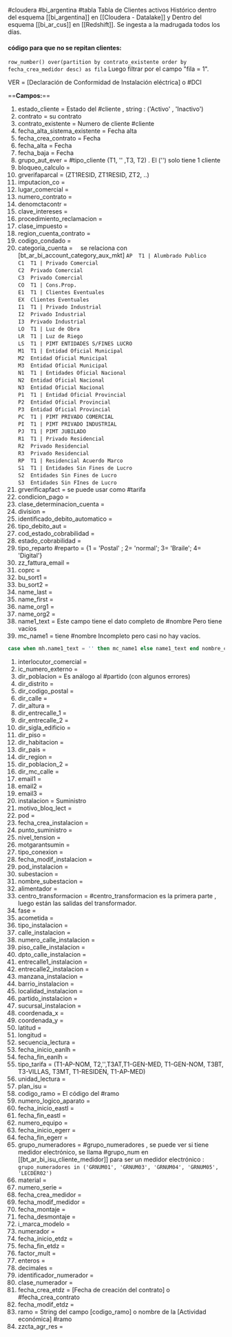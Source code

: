 #cloudera #bi_argentina #tabla
Tabla de Clientes activos Histórico dentro del esquema [[bi_argentina]] en [[Cloudera - Datalake]]
 y Dentro del esquema [[bi_ar_cus]] en [[Redshift]].
Se ingesta a la madrugada todos los días.
#### código para que no se repitan clientes:
` row_number() over(partition by contrato_existente order by fecha_crea_medidor desc) as fila `
Luego filtrar por el campo "fila = 1".

VER = [Declaración de Conformidad de Instalación eléctrica] o #DCI

==**Campos:**==
1. estado_cliente = Estado del #cliente , string : ('Activo' , 'Inactivo')
2. contrato = su contrato
3. contrato_existente = Numero de cliente #cliente
4. fecha_alta_sistema_existente = Fecha alta
5. fecha_crea_contrato = Fecha
6. fecha_alta = Fecha
7. fecha_baja = Fecha
8. grupo_aut_ever = #tipo_cliente (T1, '' ,T3, T2) . El ('') solo tiene 1 cliente 
9. bloqueo_calculo = 
10. grverifaparcal = (ZT1RESID, ZT1RESID, ZT2, ..)
11. imputacion_co = 
12. lugar_comercial = 
13. numero_contrato = 
14. denomctacontr = 
15. clave_intereses = 
16. procedimiento_reclamacion = 
17. clase_impuesto = 
18. region_cuenta_contrato = 
19. codigo_condado = 
20. categoria_cuenta =  se relaciona con [bt_ar_bi_account_category_aux_mkt]
    `AP  T1 | Alumbrado Publico`  
	`C1  T1 | Privado Comercial`  
	`C2  Privado Comercial`  
	`C3  Privado Comercial`  
	`CO  T1 | Cons.Prop.`  
	`E1  T1 | Clientes Eventuales`  
	`EX  Clientes Eventuales`  
	`I1  T1 | Privado Industrial`  
	`I2  Privado Industrial`  
	`I3  Privado Industrial`  
	`LO  T1 | Luz de Obra`  
	`LR  T1 | Luz de Riego`  
	`LS  T1 | PIMT ENTIDADES S/FINES LUCRO`  
	`M1  T1 | Entidad Oficial Municipal`  
	`M2  Entidad Oficial Municipal`  
	`M3  Entidad Oficial Municipal`  
	`N1  T1 | Entidades Oficial Nacional`  
	`N2  Entidad Oficial Nacional`  
	`N3  Entidad Oficial Nacional`  
	`P1  T1 | Entidad Oficial Provincial`  
	`P2  Entidad Oficial Provincial`  
	`P3  Entidad Oficial Provincial`  
	`PC  T1 | PIMT PRIVADO COMERCIAL`  
	`PI  T1 | PIMT PRIVADO INDUSTRIAL`  
	`PJ  T1 | PIMT JUBILADO`  
	`R1  T1 | Privado Residencial`  
	`R2  Privado Residencial`  
	`R3  Privado Residencial`  
	`RP  T1 | Residencial Acuerdo Marco`  
	`S1  T1 | Entidades Sin Fines de Lucro`  
	`S2  Entidades Sin Fines de Lucro`  
	`S3  Entidades Sin FInes de Lucro`
1. grverificapfact =  se puede usar como #tarifa
2. condicion_pago = 
3. clase_determinacion_cuenta = 
4. division = 
5. identificado_debito_automatico = 
6. tipo_debito_aut = 
7. cod_estado_cobrabilidad = 
8. estado_cobrabilidad = 
9. tipo_reparto  #reparto  = {1 = 'Postal' ; 2= 'normal'; 3= 'Braile'; 4= 'Digital'} 
10. zz_fattura_email = 
11. coprc = 
12. bu_sort1 = 
13. bu_sort2 = 
14. name_last = 
15. name_first = 
16. name_org1 =  
17. name_org2 = 
18. name1_text = Este campo tiene el dato completo de #nombre Pero tiene vacíos
19. mc_name1 = tiene #nombre Incompleto pero casi no hay vacíos.
``` SQL	
case when mh.name1_text = '' then mc_name1 else name1_text end nombre_cliente
```
1. interlocutor_comercial = 
2. ic_numero_externo = 
3. dir_poblacion = Es análogo al #partido (con algunos errores) 
4. dir_distrito = 
5. dir_codigo_postal = 
6. dir_calle = 
7. dir_altura = 
8. dir_entrecalle_1 = 
9. dir_entrecalle_2 = 
10. dir_sigla_edificio = 
11. dir_piso = 
12. dir_habitacion = 
13. dir_pais = 
14. dir_region = 
15. dir_poblacion_2 = 
16. dir_mc_calle = 
17. email1 = 
18. email2 = 
19. email3 = 
20. instalacion = Suministro
21. motivo_bloq_lect = 
22. pod = 
23. fecha_crea_instalacion = 
24. punto_suministro = 
25. nivel_tension = 
26. motgarantsumin = 
27. tipo_conexion = 
28. fecha_modif_instalacion = 
29. pod_instalacion = 
30. subestacion = 
31. nombre_subestacion = 
32. alimentador = 
33. centro_transformacion =  #centro_transformacion es la primera parte , luego están las salidas del transformador.
34. fase = 
35. acometida = 
36. tipo_instalacion = 
37. calle_instalacion = 
38. numero_calle_instalacion = 
39. piso_calle_instalacion = 
40. dpto_calle_instalacion = 
41. entrecalle1_instalacion = 
42. entrecalle2_instalacion = 
43. manzana_instalacion = 
44. barrio_instalacion = 
45. localidad_instalacion = 
46. partido_instalacion = 
47. sucursal_instalacion = 
48. coordenada_x = 
49. coordenada_y = 
50. latitud = 
51. longitud = 
52. secuencia_lectura = 
53. fecha_inicio_eanlh = 
54. fecha_fin_eanlh = 
55. tipo_tarifa = (T1-AP-NOM, T2,'',T3AT,T1-GEN-MED, T1-GEN-NOM, T3BT, T3-VILLAS, T3MT, T1-RESIDEN, T1-AP-MED)
56. unidad_lectura = 
57. plan_isu = 
58. codigo_ramo = El código del #ramo
59. numero_logico_aparato = 
60. fecha_inicio_eastl = 
61. fecha_fin_eastl = 
62. numero_equipo = 
63. fecha_inicio_egerr = 
64. fecha_fin_egerr = 
65. grupo_numeradores = #grupo_numeradores , se puede ver si tiene medidor electrónico,  se llama #grupo_num en [[bt_ar_bi_isu_cliente_medidor]]
    para ser un medidor electrónico : 
	    `grupo_numeradores in ('GRNUM01', 'GRNUM03', 'GRNUM04', 'GRNUM05', 'LECDER02')`
1. material = 
2. numero_serie = 
3. fecha_crea_medidor = 
4. fecha_modif_medidor = 
5. fecha_montaje = 
6. fecha_desmontaje = 
7. i_marca_modelo = 
8. numerador = 
9. fecha_inicio_etdz = 
10. fecha_fin_etdz = 
11. factor_mult = 
12. enteros = 
13. decimales = 
14. identificador_numerador = 
15. clase_numerador = 
16. fecha_crea_etdz = [Fecha de creación del contrato] o #fecha_crea_contrato
17. fecha_modif_etdz = 
18. ramo = String del campo [codigo_ramo] o nombre de la [Actividad económica] #ramo 
19. zzcta_agr_res = 
